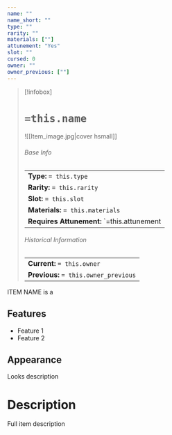 ```yaml
---
name: ""
name_short: ""
type: ""
rarity: ""
materials: [""]
attunement: "Yes"
slot: ""
cursed: 0
owner: ""
owner_previous: [""]
---
```

> [!infobox]  
> # `=this.name`
> ![[Item_image.jpg|cover hsmall]]
> ###### Base Info
> | |
> |---|
> | **Type:** `= this.type` |
> | **Rarity:** `= this.rarity` |
> | **Slot:** `= this.slot` |
> | **Materials:** `= this.materials` |
> | **Requires Attunement:** `=this.attunement |
> ###### Historical Information
> | |
> |---|
> | **Current:** `= this.owner` |
> | **Previous:** `= this.owner_previous` |

ITEM NAME is a 
## Features
- Feature 1
- Feature 2
## Appearance
Looks description
# Description
Full item description